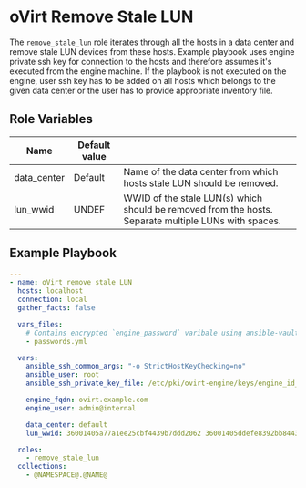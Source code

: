 oVirt Remove Stale LUN
=========

The `remove_stale_lun` role iterates through all the hosts in a data center and remove stale LUN devices from these hosts.
Example playbook uses engine private ssh key for connection to the hosts and therefore assumes it's executed from the engine machine.
If the playbook is not executed on the engine, user ssh key has to be added on all hosts which belongs to the given data center or the user has to provide appropriate inventory file.

Role Variables
--------------

| Name                    | Default value         |                                                     |
|-------------------------|-----------------------|-----------------------------------------------------|
| data_center             | Default               | Name of the data center from which hosts stale LUN should be removed. |
| lun_wwid                | UNDEF                 | WWID of the stale LUN(s) which should be removed from the hosts. Separate multiple LUNs with spaces. |


Example Playbook
----------------

```yaml
---
- name: oVirt remove stale LUN
  hosts: localhost
  connection: local
  gather_facts: false

  vars_files:
    # Contains encrypted `engine_password` varibale using ansible-vault
    - passwords.yml

  vars:
    ansible_ssh_common_args: "-o StrictHostKeyChecking=no"
    ansible_user: root
    ansible_ssh_private_key_file: /etc/pki/ovirt-engine/keys/engine_id_rsa

    engine_fqdn: ovirt.example.com
    engine_user: admin@internal

    data_center: default
    lun_wwid: 36001405a77a1ee25cbf4439b7ddd2062 36001405ddefe8392bb8443e89bde4b40

  roles:
    - remove_stale_lun
  collections:
    - @NAMESPACE@.@NAME@
```
